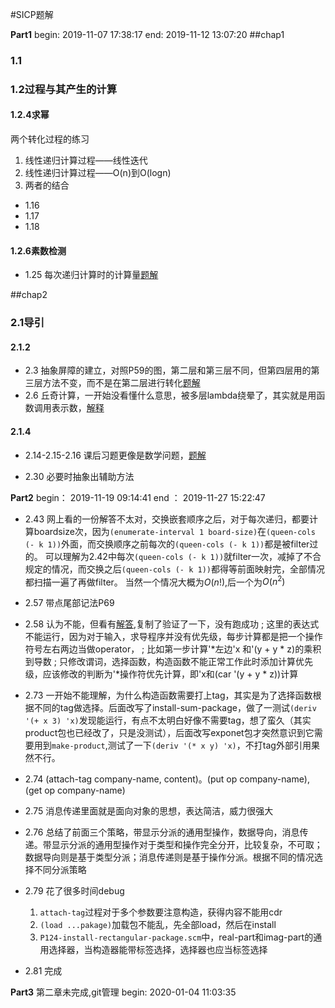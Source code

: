 #SICP题解

**Part1**
begin: 2019-11-07 17:38:17
end:   2019-11-12 13:07:20
##chap1
### 1.1
### 1.2过程与其产生的计算
#### 1.2.4求幂
两个转化过程的练习
1. 线性递归计算过程——线性迭代
2. 线性递归计算过程——O(n)到O(logn)
3. 两者的结合
- 1.16
- 1.17
- 1.18
#### 1.2.6素数检测
- 1.25 每次递归计算时的计算量[题解](https://sicp.readthedocs.io/en/latest/chp1/25.html)

##chap2
### 2.1导引
#### 2.1.2
- 2.3 抽象屏障的建立，对照P59的图，第二层和第三层不同，但第四层用的第三层方法不变，而不是在第二层进行转化[题解](https://sicp.readthedocs.io/en/latest/chp2/3.html)
- 2.6 丘奇计算，一开始没看懂什么意思，被多层lambda绕晕了，其实就是用函数调用表示数，[解释](https://blog.csdn.net/keyboardOTA/article/details/39439363)

#### 2.1.4

- 2.14-2.15-2.16 课后习题更像是数学问题，[题解](http://community.schemewiki.org/?sicp-ex-2.14-2.15-2.16)

- 2.30 必要时抽象出辅助方法


**Part2**
begin： 2019-11-19 09:14:41
end  ： 2019-11-27 15:22:47

- 2.43 网上看的一份解答不太对，交换嵌套顺序之后，对于每次递归，都要计算boardsize次，因为`(enumerate-interval 1 board-size)`在`(queen-cols (- k 1))`外面，而交换顺序之前每次的`(queen-cols (- k 1))`都是被filter过的。
可以理解为2.42中每次`(queen-cols (- k 1))`就filter一次，减掉了不合规定的情况，而交换之后`(queen-cols (- k 1))`都得等前面映射完，全部情况都扫描一遍了再做filter。
当然一个情况大概为$O(n!)$,后一个为$O(n^2)$


- 2.57 带点尾部记法P69
- 2.58 认为不能，但看有[解答](http://community.schemewiki.org/?sicp-ex-2.58),复制了验证了一下，没有跑成功
; 这里的表达式不能运行，因为对于输入，求导程序并没有优先级，每步计算都是把一个操作符号左右两边当做operator，
; 比如第一步计算'*左边'x 和'(y + y * z)的乘积到导数
; 只修改谓词，选择函数，构造函数不能正常工作此时添加计算优先级，应该修改的判断为'*操作符优先计算，即'x和(car '(y + y * z))计算

- 2.73 一开始不能理解，为什么构造函数需要打上tag，其实是为了选择函数根据不同的tag做选择。后面改写了install-sum-package，做了一测试`(deriv '(+ x 3) 'x)`发现能运行，有点不太明白好像不需要tag，想了蛮久（其实product包也已经改了，只是没测试），后面改写exponet包才突然意识到它需要用到`make-product`,测试了一下`(deriv '(* x y) 'x)`，不打tag外部引用果然不行。

- 2.74 (attach-tag company-name, content)。(put op company-name),(get op company-name)
- 2.75 消息传递里面就是面向对象的思想，表达简洁，威力很强大
- 2.76 总结了前面三个策略，带显示分派的通用型操作，数据导向，消息传递。带显示分派的通用型操作对于类型和操作完全分开，比较复杂，不可取；数据导向则是基于类型分派；消息传递则是基于操作分派。根据不同的情况选择不同分派策略

- 2.79 花了很多时间debug
    1. `attach-tag`过程对于多个参数要注意构造，获得内容不能用cdr
    2. `(load ...pakage)`加载包不能乱，先全部load，然后在install
    3. `P124-install-rectangular-package.scm`中，real-part和imag-part的通用选择器，当构造器能带标签选择，选择器也应当标签选择

- 2.81 完成

**Part3** 第二章未完成,git管理
begin: 2020-01-04 11:03:35
